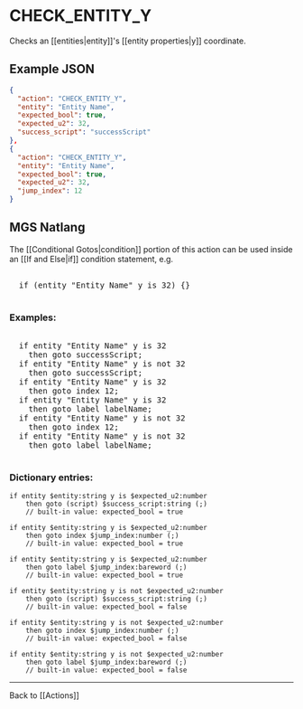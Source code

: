 # CHECK_ENTITY_Y

Checks an [[entities|entity]]'s [[entity properties|y]] coordinate.

## Example JSON

```json
{
  "action": "CHECK_ENTITY_Y",
  "entity": "Entity Name",
  "expected_bool": true,
  "expected_u2": 32,
  "success_script": "successScript"
},
{
  "action": "CHECK_ENTITY_Y",
  "entity": "Entity Name",
  "expected_bool": true,
  "expected_u2": 32,
  "jump_index": 12
}
```

## MGS Natlang

The [[Conditional Gotos|condition]] portion of this action can be used inside an [[If and Else|if]] condition statement, e.g.

<pre class="HyperMD-codeblock mgs">

  <span class="control">if</span> <span class="bracket">(</span><span class="sigil">entity</span> <span class="string">"Entity Name"</span> <span class="target">y</span> <span class="operator">is</span> <span class="number">32</span><span class="bracket">)</span> <span class="bracket">{</span><span class="bracket">}</span>

</pre>

### Examples:

<pre class="HyperMD-codeblock mgs">

  <span class="control">if</span> <span class="sigil">entity</span> <span class="string">"Entity Name"</span> <span class="target">y</span> <span class="operator">is</span> <span class="number">32</span>
    <span class="control">then</span> <span class="control">goto</span> <span class="script">successScript</span><span class="">;</span>
  <span class="control">if</span> <span class="sigil">entity</span> <span class="string">"Entity Name"</span> <span class="target">y</span> <span class="operator">is</span> <span class="operator">not</span> <span class="number">32</span>
    <span class="control">then</span> <span class="control">goto</span> <span class="script">successScript</span><span class="">;</span>
  <span class="control">if</span> <span class="sigil">entity</span> <span class="string">"Entity Name"</span> <span class="target">y</span> <span class="operator">is</span> <span class="number">32</span>
    <span class="control">then</span> <span class="control">goto</span> <span class="sigil">index</span> <span class="number">12</span><span class="">;</span>
  <span class="control">if</span> <span class="sigil">entity</span> <span class="string">"Entity Name"</span> <span class="target">y</span> <span class="operator">is</span> <span class="number">32</span>
    <span class="control">then</span> <span class="control">goto</span> <span class="sigil">label</span> <span class="string">labelName</span><span class="">;</span>
  <span class="control">if</span> <span class="sigil">entity</span> <span class="string">"Entity Name"</span> <span class="target">y</span> <span class="operator">is</span> <span class="operator">not</span> <span class="number">32</span>
    <span class="control">then</span> <span class="control">goto</span> <span class="sigil">index</span> <span class="number">12</span><span class="">;</span>
  <span class="control">if</span> <span class="sigil">entity</span> <span class="string">"Entity Name"</span> <span class="target">y</span> <span class="operator">is</span> <span class="operator">not</span> <span class="number">32</span>
    <span class="control">then</span> <span class="control">goto</span> <span class="sigil">label</span> <span class="string">labelName</span><span class="">;</span>

</pre>

### Dictionary entries:

```
if entity $entity:string y is $expected_u2:number
    then goto (script) $success_script:string (;)
	// built-in value: expected_bool = true

if entity $entity:string y is $expected_u2:number
    then goto index $jump_index:number (;)
	// built-in value: expected_bool = true

if entity $entity:string y is $expected_u2:number
    then goto label $jump_index:bareword (;)
	// built-in value: expected_bool = true

if entity $entity:string y is not $expected_u2:number
    then goto (script) $success_script:string (;)
	// built-in value: expected_bool = false

if entity $entity:string y is not $expected_u2:number
    then goto index $jump_index:number (;)
	// built-in value: expected_bool = false

if entity $entity:string y is not $expected_u2:number
    then goto label $jump_index:bareword (;)
	// built-in value: expected_bool = false
```

---

Back to [[Actions]]
